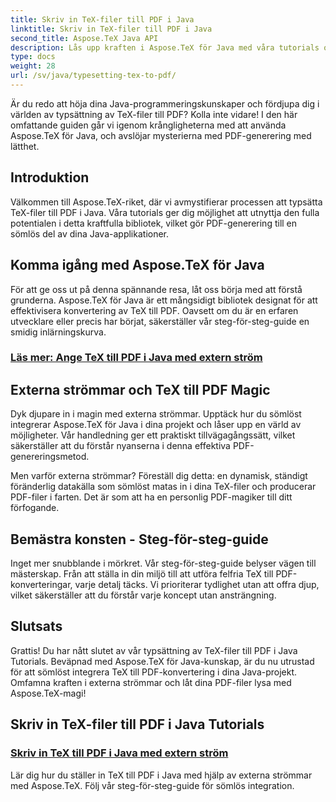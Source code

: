 ```yaml
---
title: Skriv in TeX-filer till PDF i Java
linktitle: Skriv in TeX-filer till PDF i Java
second_title: Aspose.TeX Java API
description: Lås upp kraften i Aspose.TeX för Java med våra tutorials om att sätta TeX-filer till PDF. Bemästra konsten att skapa PDF sömlöst med externa strömmar.
type: docs
weight: 28
url: /sv/java/typesetting-tex-to-pdf/
---
```


Är du redo att höja dina Java-programmeringskunskaper och fördjupa dig i världen av typsättning av TeX-filer till PDF? Kolla inte vidare! I den här omfattande guiden går vi igenom krångligheterna med att använda Aspose.TeX för Java, och avslöjar mysterierna med PDF-generering med lätthet.

## Introduktion

Välkommen till Aspose.TeX-riket, där vi avmystifierar processen att typsätta TeX-filer till PDF i Java. Våra tutorials ger dig möjlighet att utnyttja den fulla potentialen i detta kraftfulla bibliotek, vilket gör PDF-generering till en sömlös del av dina Java-applikationer.

## Komma igång med Aspose.TeX för Java

För att ge oss ut på denna spännande resa, låt oss börja med att förstå grunderna. Aspose.TeX för Java är ett mångsidigt bibliotek designat för att effektivisera konvertering av TeX till PDF. Oavsett om du är en erfaren utvecklare eller precis har börjat, säkerställer vår steg-för-steg-guide en smidig inlärningskurva.

### [Läs mer: Ange TeX till PDF i Java med extern ström](./typeset-tex-to-pdf-external-stream/)

## Externa strömmar och TeX till PDF Magic

Dyk djupare in i magin med externa strömmar. Upptäck hur du sömlöst integrerar Aspose.TeX för Java i dina projekt och låser upp en värld av möjligheter. Vår handledning ger ett praktiskt tillvägagångssätt, vilket säkerställer att du förstår nyanserna i denna effektiva PDF-genereringsmetod.

Men varför externa strömmar? Föreställ dig detta: en dynamisk, ständigt föränderlig datakälla som sömlöst matas in i dina TeX-filer och producerar PDF-filer i farten. Det är som att ha en personlig PDF-magiker till ditt förfogande.

## Bemästra konsten - Steg-för-steg-guide

Inget mer snubblande i mörkret. Vår steg-för-steg-guide belyser vägen till mästerskap. Från att ställa in din miljö till att utföra felfria TeX till PDF-konverteringar, varje detalj täcks. Vi prioriterar tydlighet utan att offra djup, vilket säkerställer att du förstår varje koncept utan ansträngning.

## Slutsats

Grattis! Du har nått slutet av vår typsättning av TeX-filer till PDF i Java Tutorials. Beväpnad med Aspose.TeX för Java-kunskap, är du nu utrustad för att sömlöst integrera TeX till PDF-konvertering i dina Java-projekt. Omfamna kraften i externa strömmar och låt dina PDF-filer lysa med Aspose.TeX-magi!
## Skriv in TeX-filer till PDF i Java Tutorials
### [Skriv in TeX till PDF i Java med extern ström](./typeset-tex-to-pdf-external-stream/)
Lär dig hur du ställer in TeX till PDF i Java med hjälp av externa strömmar med Aspose.TeX. Följ vår steg-för-steg-guide för sömlös integration.